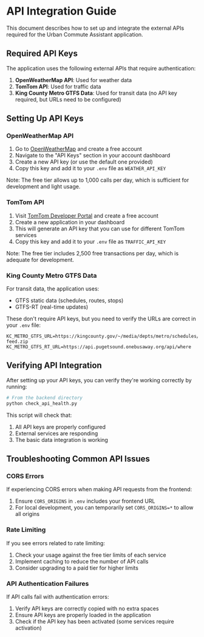 # API Integration Guide

This document describes how to set up and integrate the external APIs required for the Urban Commute Assistant application.

## Required API Keys

The application uses the following external APIs that require authentication:

1. **OpenWeatherMap API**: Used for weather data
2. **TomTom API**: Used for traffic data
3. **King County Metro GTFS Data**: Used for transit data (no API key required, but URLs need to be configured)

## Setting Up API Keys

### OpenWeatherMap API

1. Go to [OpenWeatherMap](https://openweathermap.org/) and create a free account
2. Navigate to the "API Keys" section in your account dashboard
3. Create a new API key (or use the default one provided)
4. Copy this key and add it to your `.env` file as `WEATHER_API_KEY`

Note: The free tier allows up to 1,000 calls per day, which is sufficient for development and light usage.

### TomTom API

1. Visit [TomTom Developer Portal](https://developer.tomtom.com/) and create a free account
2. Create a new application in your dashboard
3. This will generate an API key that you can use for different TomTom services
4. Copy this key and add it to your `.env` file as `TRAFFIC_API_KEY`

Note: The free tier includes 2,500 free transactions per day, which is adequate for development.

### King County Metro GTFS Data

For transit data, the application uses:
- GTFS static data (schedules, routes, stops)
- GTFS-RT (real-time updates)

These don't require API keys, but you need to verify the URLs are correct in your `.env` file:

```
KC_METRO_GTFS_URL=https://kingcounty.gov/~/media/depts/metro/schedules/gtfs/current-feed.zip
KC_METRO_GTFS_RT_URL=https://api.pugetsound.onebusaway.org/api/where
```

## Verifying API Integration

After setting up your API keys, you can verify they're working correctly by running:

```bash
# From the backend directory
python check_api_health.py
```

This script will check that:
1. All API keys are properly configured
2. External services are responding
3. The basic data integration is working

## Troubleshooting Common API Issues

### CORS Errors

If experiencing CORS errors when making API requests from the frontend:

1. Ensure `CORS_ORIGINS` in `.env` includes your frontend URL
2. For local development, you can temporarily set `CORS_ORIGINS=*` to allow all origins

### Rate Limiting

If you see errors related to rate limiting:

1. Check your usage against the free tier limits of each service
2. Implement caching to reduce the number of API calls
3. Consider upgrading to a paid tier for higher limits

### API Authentication Failures

If API calls fail with authentication errors:

1. Verify API keys are correctly copied with no extra spaces
2. Ensure API keys are properly loaded in the application
3. Check if the API key has been activated (some services require activation)
